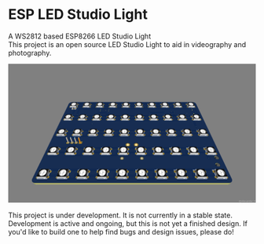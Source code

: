 # ESP LED Studio Light
A WS2812 based ESP8266 LED Studio Light   
This project is an open source LED Studio Light to aid in videography and photography.

![](https://github.com/LoneWalkerWolf/ESPLEDStudioLight/blob/main/img/3d-render-1.jpg?raw=true)  

This project is under development. It is not currently in a stable state. Development is active and ongoing, but this is not yet a finished design. If you'd like to build one to help find bugs and design issues, please do!
